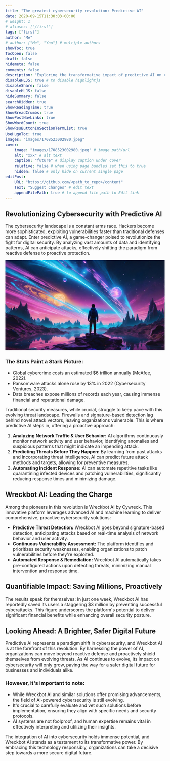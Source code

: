 ```yaml
---
title: "The greatest cybersecurity revolution: Predictive AI"
date: 2020-09-15T11:30:03+00:00
# weight: 1
# aliases: ["/first"]
tags: ["first"]
author: "Me"
# author: ["Me", "You"] # multiple authors
showToc: true
TocOpen: false
draft: false
hidemeta: false
comments: false
description: "Exploring the transformative impact of predictive AI on cybersecurity, with a focus on Wreckbot AI's proactive defense solutions."
disableHLJS: true # to disable highlightjs
disableShare: false
disableHLJS: false
hideSummary: false
searchHidden: true
ShowReadingTime: true
ShowBreadCrumbs: true
ShowPostNavLinks: true
ShowWordCount: true
ShowRssButtonInSectionTermList: true
UseHugoToc: true
images: "images/1708523002980.jpeg"
cover:
    image: "images/1708523002980.jpeg" # image path/url
    alt: "xxx" # alt text
    caption: "future" # display caption under cover
    relative: false # when using page bundles set this to true
    hidden: false # only hide on current single page
editPost:
    URL: "https://github.com/<path_to_repo>/content"
    Text: "Suggest Changes" # edit text
    appendFilePath: true # to append file path to Edit link
---
```



## Revolutionizing Cybersecurity with Predictive AI

The cybersecurity landscape is a constant arms race. Hackers become more sophisticated, exploiting vulnerabilities faster than traditional defenses can adapt. Enter predictive AI, a game-changer poised to revolutionize the fight for digital security. By analyzing vast amounts of data and identifying patterns, AI can anticipate attacks, effectively shifting the paradigm from reactive defense to proactive protection.

![Scenario 1: Across columns](/images/1708523002980.jpeg)

### The Stats Paint a Stark Picture:

- Global cybercrime costs an estimated $6 trillion annually (McAfee, 2022).
- Ransomware attacks alone rose by 13% in 2022 (Cybersecurity Ventures, 2023).
- Data breaches expose millions of records each year, causing immense financial and reputational damage.

Traditional security measures, while crucial, struggle to keep pace with this evolving threat landscape. Firewalls and signature-based detection lag behind novel attack vectors, leaving organizations vulnerable. This is where predictive AI steps in, offering a proactive approach:

1. **Analyzing Network Traffic & User Behavior:** AI algorithms continuously monitor network activity and user behavior, identifying anomalies and suspicious patterns that might indicate an impending attack.
2. **Predicting Threats Before They Happen:** By learning from past attacks and incorporating threat intelligence, AI can predict future attack methods and targets, allowing for preventive measures.
3. **Automating Incident Response:** AI can automate repetitive tasks like quarantining infected devices and patching vulnerabilities, significantly reducing response times and minimizing damage.

## Wreckbot AI: Leading the Charge

Among the pioneers in this revolution is Wreckbot AI by Cywreck. This innovative platform leverages advanced AI and machine learning to deliver comprehensive, proactive cybersecurity solutions:

- **Predictive Threat Detection:** Wreckbot AI goes beyond signature-based detection, anticipating attacks based on real-time analysis of network behavior and user activity.
- **Continuous Vulnerability Assessment:** The platform identifies and prioritizes security weaknesses, enabling organizations to patch vulnerabilities before they're exploited.
- **Automated Response & Remediation:** Wreckbot AI automatically takes pre-configured actions upon detecting threats, minimizing manual intervention and response time.

## Quantifiable Impact: Saving Millions, Proactively

The results speak for themselves: In just one week, Wreckbot AI has reportedly saved its users a staggering $3 million by preventing successful cyberattacks. This figure underscores the platform's potential to deliver significant financial benefits while enhancing overall security posture.

## Looking Ahead: A Brighter, Safer Digital Future

Predictive AI represents a paradigm shift in cybersecurity, and Wreckbot AI is at the forefront of this revolution. By harnessing the power of AI, organizations can move beyond reactive defense and proactively shield themselves from evolving threats. As AI continues to evolve, its impact on cybersecurity will only grow, paving the way for a safer digital future for businesses and individuals alike.

### However, it's important to note:

- While Wreckbot AI and similar solutions offer promising advancements, the field of AI-powered cybersecurity is still evolving.
- It's crucial to carefully evaluate and vet such solutions before implementation, ensuring they align with specific needs and security protocols.
- AI systems are not foolproof, and human expertise remains vital in effectively interpreting and utilizing their insights.

The integration of AI into cybersecurity holds immense potential, and Wreckbot AI stands as a testament to its transformative power. By embracing this technology responsibly, organizations can take a decisive step towards a more secure digital future.
